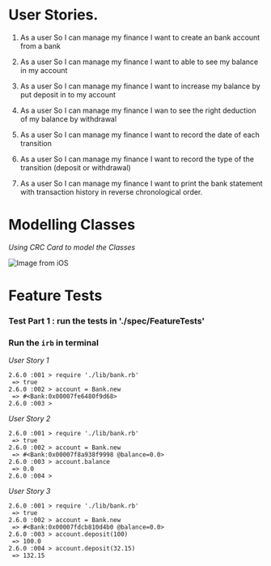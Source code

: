# User Stories.   
1. As a user
So I can manage my finance
I want to create an bank account from a bank

2. As a user
So I can manage my finance
I want to able to see my balance in my account

3. As a user
So I can manage my finance
I want to increase my balance by put deposit in to my account

4. As a user
So I can manage my finance
I wan to see the right deduction of my balance by withdrawal

5. As a user
So I can manage my finance
I want to record the date of each transition

6. As a user
So I can manage my finance
I want to record the type of the transition (deposit or withdrawal)

7. As a user
So I can manage my finance
I want to print the bank statement with transaction history in reverse chronological order.


# Modelling Classes
*Using CRC Card to model the Classes*


![Image from iOS](https://user-images.githubusercontent.com/47269063/58797329-a7ca9a80-85f7-11e9-8ba8-f4ce39917d84.jpg)

# Feature Tests
  ### Test Part 1 : run the tests in './spec/FeatureTests'

  ### Run the ```irb``` in terminal


*User Story 1*

```
2.6.0 :001 > require './lib/bank.rb'
 => true
2.6.0 :002 > account = Bank.new
 => #<Bank:0x00007fe6480f9d68>
2.6.0 :003 >
```


*User Story 2*
```
2.6.0 :001 > require './lib/bank.rb'
 => true
2.6.0 :002 > account = Bank.new
 => #<Bank:0x00007f8a938f9998 @balance=0.0>
2.6.0 :003 > account.balance
 => 0.0
2.6.0 :004 >
```

*User Story 3*
```
2.6.0 :001 > require './lib/bank.rb'
 => true
2.6.0 :002 > account = Bank.new
 => #<Bank:0x00007fdcb810d4b0 @balance=0.0>
2.6.0 :003 > account.deposit(100)
 => 100.0
2.6.0 :004 > account.deposit(32.15)
 => 132.15
```
